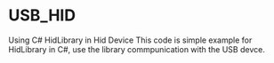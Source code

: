# USB_HID
Using C# HidLibrary in Hid Device
This code is simple example for HidLibrary in C#, use the library commpunication with the USB devce.
